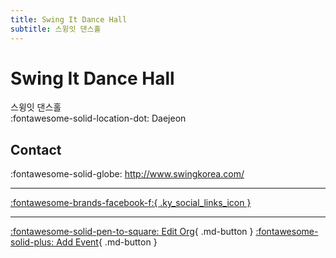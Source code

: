 ```yaml
---
title: Swing It Dance Hall
subtitle: 스윙잇 댄스홀
---
```


# Swing It Dance Hall

스윙잇 댄스홀  
:fontawesome-solid-location-dot: Daejeon  


## Contact

:fontawesome-solid-globe: <http://www.swingkorea.com/>  

---

 [:fontawesome-brands-facebook-f:{ .ky_social_links_icon }](https://www.facebook.com/swingitdancehalldaejeon)

---

[:fontawesome-solid-pen-to-square: Edit Org](https://github.com/swingdance/orgs/issues/new?assignees=&labels=update+org&projects=&template=03-update_entity.yml&title=Update%20Org%3A%20ko_KR%20%E2%80%A2%20Swing%20It%20Dance%20Hall&region=ko_KR&id=swing-it-dance-hall&name=Swing%20It%20Dance%20Hall){ .md-button } [:fontawesome-solid-plus: Add Event](https://github.com/swingdance/events/issues/new?assignees=&labels=add+event&projects=&template=02-add_entity.yml&title=Add%20Event%3A%20ko_KR%20%E2%80%A2%20%3CName%3E&region=ko_KR&province=Daejeon&city=Daejeon&org_id=swing-it-dance-hall){ .md-button }
